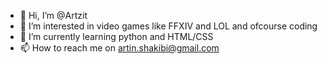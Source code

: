 - 👋 Hi, I’m @Artzit
- 👀 I’m interested in video games like FFXIV and LOL and ofcourse coding
- 🌱 I’m currently learning python and HTML/CSS
- 📫 How to reach me on artin.shakibi@gmail.com

<!---
Artzit/Artzit is a ✨ special ✨ repository because its `README.md` (this file) appears on your GitHub profile.
You can click the Preview link to take a look at your changes.
--->
